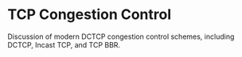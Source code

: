 # TCP Congestion Control
Discussion of modern DCTCP congestion control schemes, including DCTCP, Incast TCP, and TCP BBR.
